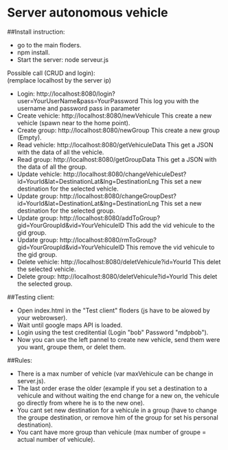 # Server autonomous vehicle

##Install instruction:

- go to the main floders.
- npm install.
- Start the server: node serveur.js

Possible call (CRUD and login):
<br>(remplace localhost by the server ip)

- Login: http://localhost:8080/login?user=YourUserName&pass=YourPassword This log you with the username and password pass in parameter
- Create vehicle: http://localhost:8080/newVehicule This create a new vehicle (spawn near to the home point).
- Create group: http://localhost:8080/newGroup This create a new group (Empty).
- Read vehicle: http://localhost:8080/getVehiculeData This get a JSON with the data of all the vehicle.
- Read group: http://localhost:8080/getGroupData This get a JSON with the data of all the group.
- Update vehicle: http://localhost:8080/changeVehiculeDest?id=YourId&lat=DestinationLat&lng=DestinationLng This set a new destination for the selected vehicle.
- Update group: http://localhost:8080/changeGroupDest?id=YourId&lat=DestinationLat&lng=DestinationLng This set a new destination for the selected group.
- Update group: http://localhost:8080/addToGroup?gid=YourGroupId&vid=YourVehiculeID This add the vid vehicule to the gid group.
- Update group: http://localhost:8080/rmToGroup?gid=YourGroupId&vid=YourVehiculeID This remove the vid vehicule to the gid group.
- Delete vehicle: http://localhost:8080/deletVehicule?id=YourId This delet the selected vehicle. 
- Delete group: http://localhost:8080/deletVehicule?id=YourId This delet the selected group. 

##Testing client:

- Open index.html in the "Test client" floders (js have to be alowed by your webrowser).
- Wait until google maps API is loaded.
- Login using the test creditential (Login "bob" Password "mdpbob").
- Now you can use the left pannel to create new vehicle, send them were you want, groupe them, or delet them.

##Rules:

- There is a max number of vehicle (var maxVehicule can be change in server.js).
- The last order erase the older (example if you set a destination to a vehicule and without waiting the end change for a new on, the vehicule go directly from where he is to the new one). 
- You cant set new destination for a vehicule in a group (have to change the groupe destination, or remove him of the group for set his personal destination).
- You cant have more group than vehicule (max number of groupe = actual number of vehicule).

